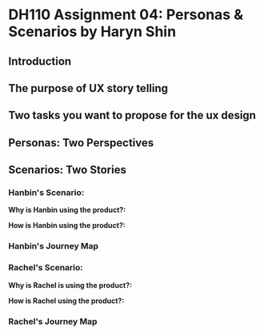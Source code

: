 # DH110 Assignment 04: Personas & Scenarios by Haryn Shin
## Introduction
**The purpose of UX story telling**
- 
**Two tasks you want to propose for the ux design**
- 

## Personas: Two Perspectives
## Scenarios: Two Stories
### Hanbin's Scenario:
**Why is Hanbin using the product?:**

**How is Hanbin using the product?:**

### Hanbin's Journey Map

### Rachel's Scenario:
**Why is Rachel is using the product?:**

**How is Rachel using the product?:**

### Rachel's Journey Map

